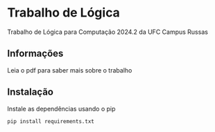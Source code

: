 # Trabalho de Lógica

Trabalho de Lógica para Computação 2024.2 da UFC Campus Russas

## Informações

Leia o pdf para saber mais sobre o trabalho

## Instalação

Instale as dependências usando o pip

```bash
pip install requirements.txt 
```
